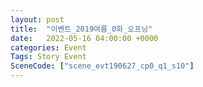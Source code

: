 ```yaml
---
layout: post
title:  "이벤트_2019여름_0화_오프닝"
date:   2022-05-16 04:00:00 +0000
categories: Event
Tags: Story Event
SceneCode: ["scene_evt190627_cp0_q1_s10"]
---
```

